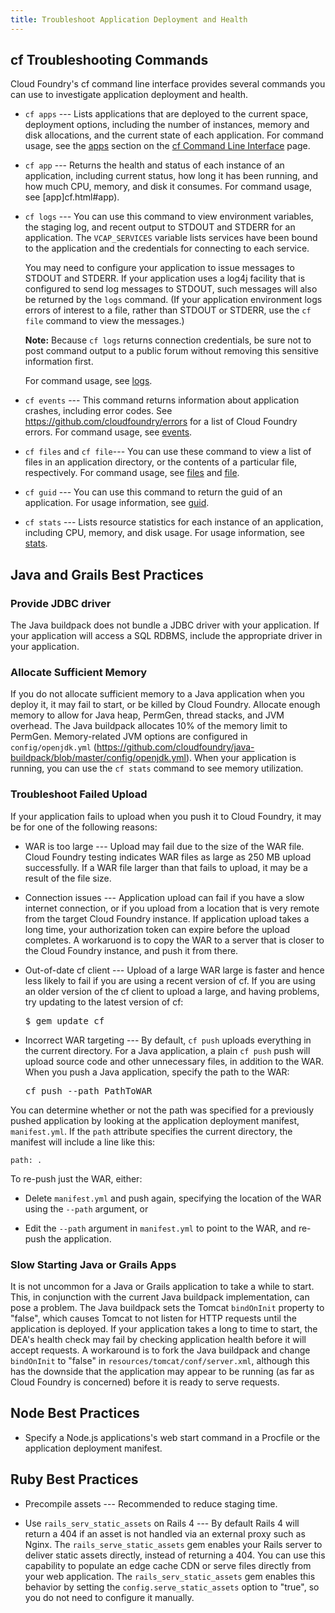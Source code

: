 ```yaml
---
title: Troubleshoot Application Deployment and Health
---
```


## <a id='cf-commands'></a>cf Troubleshooting Commands ##

Cloud Foundry's cf command line interface provides several commands you can use to investigate application deployment and health.


* `cf apps` --- Lists applications that are deployed to the current space, deployment options, including the number of instances, memory and disk allocations, and the current state of each application. For command usage, see the [apps](cf.html#apps) section on the [cf Command Line Interface](cf.html) page.

* `cf app` --- Returns the health and status of each instance of an application, including current status, how long it has been running, and how much CPU, memory, and disk it consumes. For command usage, see [app]cf.html#app).

* `cf logs` --- You can use this command to view environment variables, the staging log, and recent output to STDOUT and STDERR for an application. The `VCAP_SERVICES` variable lists services have been bound to the application and the credentials for connecting to each service.

  You may need to configure your application to issue messages to STDOUT and STDERR. If your application uses a log4j facility that is configured to send log messages to STDOUT, such messages will also be returned by the `logs` command. (If your application environment logs errors of interest to a file, rather than STDOUT or STDERR, use the `cf file` command to view the messages.)

  **Note:**  Because `cf logs` returns connection credentials, be sure not to post command output to a public forum without removing this sensitive information first.

  For command usage, see [logs](cf.html#logs).

* `cf events` --- This command returns information about application crashes, including error codes. See https://github.com/cloudfoundry/errors for a list of Cloud Foundry errors. For command usage, see [events](cf.html#events).

* `cf files` and `cf file`--- You can use these command to view a list of files in an application directory, or the contents of a particular file, respectively. For command usage, see [files](cf.html#files) and [file](cf.html#file).

* `cf guid` --- You can use this command to return the guid of an application. For usage information, see [guid](cf.html#guid).

* `cf stats` --- Lists resource statistics for each instance of an application, including CPU, memory, and disk usage. For usage information, see [stats](cf.html#stats).

## <a id='java-apps'></a>Java and Grails Best Practices ##

### <a id='jdbc'></a>Provide JDBC driver ###

The Java buildpack does not bundle a JDBC driver with your application. If your application will access a SQL RDBMS, include the appropriate driver in your application.

### <a id='memory'></a>Allocate Sufficient Memory ###

If you do not allocate sufficient memory to a Java application when you deploy it, it may fail to start, or be killed by Cloud Foundry. Allocate enough memory to allow for Java heap, PermGen, thread stacks, and JVM overhead. The Java buildpack allocates 10% of the memory limit to PermGen. Memory-related JVM options are configured in `config/openjdk.yml` (https://github.com/cloudfoundry/java-buildpack/blob/master/config/openjdk.yml). When your application is running, you can use the `cf stats` command to see memory utilization.

### <a id='upload'></a>Troubleshoot Failed Upload ###

If your application fails to upload when you push it to Cloud Foundry, it may be for one of the following reasons:

* WAR is too large --- Upload may fail due to the size of the WAR file. Cloud Foundry testing indicates WAR files as large as 250 MB upload successfully. If a WAR file larger than that fails to upload, it may be a result of the file size.

* Connection issues --- Application upload can fail if you have a slow internet connection, or if you upload from a location that is very remote from the target Cloud Foundry instance. If application upload takes a long time, your authorization token can expire before the upload completes. A workaruond is to copy the WAR to a server that is closer to the Cloud Foundry instance, and push it from there.

* Out-of-date cf client --- Upload of a large WAR large is faster and hence less likely to fail if you are using a recent version of cf. If you are using an older version of the cf client to upload a large, and having problems, try updating to the latest version of cf:

  <pre class="terminal">
  $ gem update cf
  </pre>

* Incorrect WAR targeting --- By default, `cf push` uploads everything in the current directory. For a Java application, a plain `cf push` push will upload source code and other unnecessary files, in addition to the WAR. When you push a Java application, specify the path to the WAR:

  <pre class="terminal">
  cf push --path PathToWAR
  </pre>

 You can determine whether or not the path was specified for a previously pushed application by looking at the application deployment manifest, `manifest.yml`. If the `path` attribute specifies the current directory, the manifest will include a line like this:

 `path: .`

 To re-push just the WAR, either:

 * Delete `manifest.yml` and push again, specifying the location of the WAR using the `--path` argument, or

 * Edit the `--path` argument in `manifest.yml` to point to the WAR, and re-push the application.

### <a id='slow-start'></a>Slow Starting Java or Grails Apps ###

 It is not uncommon for a Java or Grails application to take a while to start.  This, in conjunction with the current Java buildpack implementation, can pose a problem. The Java buildpack sets the Tomcat `bindOnInit` property to "false", which causes Tomcat to not listen for HTTP requests until the application is deployed.  If your application takes a long to time to start, the DEA's health check may fail by checking application health before it will accept requests. A workaround is to fork the Java buildpack and change `bindOnInit` to "false" in `resources/tomcat/conf/server.xml`, although this has the downside that the application may appear to be running (as far as Cloud Foundry is concerned) before it is ready to serve requests.

## <a id='node-apps'></a>Node Best Practices ##

* Specify a Node.js applications's web start command in a Procfile or the application deployment manifest.

## <a id='ruby-apps'></a>Ruby Best Practices ##

* Precompile assets --- Recommended to reduce staging time.

* Use `rails_serv_static_assets` on Rails 4 --- By default Rails 4 will return a 404 if an asset is not handled via an external proxy such as Nginx. The `rails_serve_static_assets` gem enables your Rails server to deliver static assets directly, instead of returning a 404. You can use this capability to populate an edge cache CDN or serve files directly from your web application.  The `rails_serv_static_assets` gem enables this behavior by setting the `config.serve_static_assets` option to "true", so you do not need to configure it manually.
